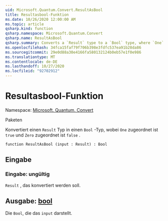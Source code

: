 ```yaml
---
uid: Microsoft.Quantum.Convert.ResultAsBool
title: Resultasbool-Funktion
ms.date: 10/26/2020 12:00:00 AM
ms.topic: article
qsharp.kind: function
qsharp.namespace: Microsoft.Quantum.Convert
qsharp.name: ResultAsBool
qsharp.summary: Converts a `Result` type to a `Bool` type, where `One` is mapped to `true` and `Zero` is mapped to `false`.
ms.openlocfilehash: 34fca15faf79f706b398e3fdfc537ea91b28da86
ms.sourcegitcommit: 29e0d88a30e4166fa580132124b0eb57e1f0e986
ms.translationtype: MT
ms.contentlocale: de-DE
ms.lasthandoff: 10/27/2020
ms.locfileid: "92702912"
---
```

# <a name="resultasbool-function"></a>Resultasbool-Funktion

Namespace: [Microsoft. Quantum. Convert](xref:Microsoft.Quantum.Convert)

Paketen [](https://nuget.org/packages/)


Konvertiert einen `Result` Typ in einen `Bool` -Typ, wobei `One` zugeordnet ist `true` und `Zero` zugeordnet ist `false` .

```qsharp
function ResultAsBool (input : Result) : Bool
```


## <a name="input"></a>Eingabe

### <a name="input--__invalidresult__"></a>Eingabe: __ungültig <Result>__

`Result` , das konvertiert werden soll.



## <a name="output--bool"></a>Ausgabe: [bool](xref:microsoft.quantum.lang-ref.bool)

Die `Bool`, die das `input` darstellt.